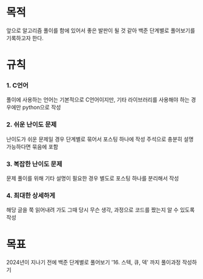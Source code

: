 
# 목적

 앞으로 알고리즘 풀이를 함에 있어서 좋은 발판이 될 것 같아 백준 단계별로 풀어보기를 기록하고자 한다. 


# 규칙


### 1. C언어

 풀이에 사용하는 언어는 기본적으로 C언어이지만, 기타 라이브러리를 사용해야 하는 경우에만 python으로 작성


### 2. 쉬운 난이도 문제

난이도가 쉬운 문제일 경우 단계별로 묶어서 포스팅 하나에 작성
주석으로 충분히 설명 가능하다면 묶음에 포함


### 3. 복잡한 난이도 문제

문제 풀이를 위해 기타 설명이 필요한 경우 별도로 포스팅 하나를 분리해서 작성


### 4. 최대한 상세하게

해당 글을 쭉 읽어내려 가도 그때 당시 무슨 생각, 과정으로 코드를 짰는지 알 수 있도록 작성


# 목표

2024년이 지나기 전에 백준 단계별로 풀어보기 '16. 스텍, 큐, 덱' 까지 풀이과정 작성하기